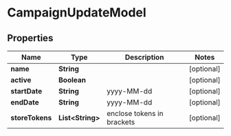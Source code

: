 
# CampaignUpdateModel

## Properties
Name | Type | Description | Notes
------------ | ------------- | ------------- | -------------
**name** | **String** |  |  [optional]
**active** | **Boolean** |  |  [optional]
**startDate** | **String** | yyyy-MM-dd |  [optional]
**endDate** | **String** | yyyy-MM-dd |  [optional]
**storeTokens** | **List&lt;String&gt;** | enclose tokens in brackets |  [optional]



